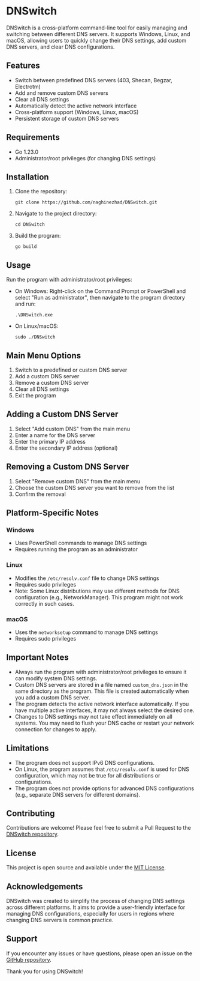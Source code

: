 # DNSwitch

DNSwitch is a cross-platform command-line tool for easily managing and switching between different DNS servers. It supports Windows, Linux, and macOS, allowing users to quickly change their DNS settings, add custom DNS servers, and clear DNS configurations.

## Features

- Switch between predefined DNS servers (403, Shecan, Begzar, Electrotm)
- Add and remove custom DNS servers
- Clear all DNS settings
- Automatically detect the active network interface
- Cross-platform support (Windows, Linux, macOS)
- Persistent storage of custom DNS servers

## Requirements

- Go 1.23.0
- Administrator/root privileges (for changing DNS settings)

## Installation

1. Clone the repository:

   ```
   git clone https://github.com/naghinezhad/DNSwitch.git
   ```

2. Navigate to the project directory:

   ```
   cd DNSwitch
   ```

3. Build the program:
   ```
   go build
   ```

## Usage

Run the program with administrator/root privileges:

- On Windows:
  Right-click on the Command Prompt or PowerShell and select "Run as administrator", then navigate to the program directory and run:

  ```
  .\DNSwitch.exe
  ```

- On Linux/macOS:
  ```
  sudo ./DNSwitch
  ```

## Main Menu Options

1. Switch to a predefined or custom DNS server
2. Add a custom DNS server
3. Remove a custom DNS server
4. Clear all DNS settings
5. Exit the program

## Adding a Custom DNS Server

1. Select "Add custom DNS" from the main menu
2. Enter a name for the DNS server
3. Enter the primary IP address
4. Enter the secondary IP address (optional)

## Removing a Custom DNS Server

1. Select "Remove custom DNS" from the main menu
2. Choose the custom DNS server you want to remove from the list
3. Confirm the removal

## Platform-Specific Notes

### Windows

- Uses PowerShell commands to manage DNS settings
- Requires running the program as an administrator

### Linux

- Modifies the `/etc/resolv.conf` file to change DNS settings
- Requires sudo privileges
- Note: Some Linux distributions may use different methods for DNS configuration (e.g., NetworkManager). This program might not work correctly in such cases.

### macOS

- Uses the `networksetup` command to manage DNS settings
- Requires sudo privileges

## Important Notes

- Always run the program with administrator/root privileges to ensure it can modify system DNS settings.
- Custom DNS servers are stored in a file named `custom_dns.json` in the same directory as the program. This file is created automatically when you add a custom DNS server.
- The program detects the active network interface automatically. If you have multiple active interfaces, it may not always select the desired one.
- Changes to DNS settings may not take effect immediately on all systems. You may need to flush your DNS cache or restart your network connection for changes to apply.

## Limitations

- The program does not support IPv6 DNS configurations.
- On Linux, the program assumes that `/etc/resolv.conf` is used for DNS configuration, which may not be true for all distributions or configurations.
- The program does not provide options for advanced DNS configurations (e.g., separate DNS servers for different domains).

## Contributing

Contributions are welcome! Please feel free to submit a Pull Request to the [DNSwitch repository](https://github.com/naghinezhad/DNSwitch).

## License

This project is open source and available under the [MIT License](LICENSE).

## Acknowledgements

DNSwitch was created to simplify the process of changing DNS settings across different platforms. It aims to provide a user-friendly interface for managing DNS configurations, especially for users in regions where changing DNS servers is common practice.

## Support

If you encounter any issues or have questions, please open an issue on the [GitHub repository](https://github.com/naghinezhad/DNSwitch/issues).

Thank you for using DNSwitch!
